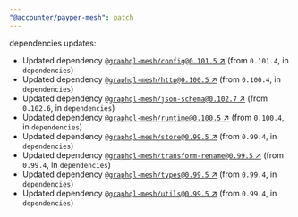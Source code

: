 ```yaml
---
"@accounter/payper-mesh": patch
---
```

dependencies updates:
  - Updated dependency [`@graphql-mesh/config@0.101.5` ↗︎](https://www.npmjs.com/package/@graphql-mesh/config/v/0.101.5) (from `0.101.4`, in `dependencies`)
  - Updated dependency [`@graphql-mesh/http@0.100.5` ↗︎](https://www.npmjs.com/package/@graphql-mesh/http/v/0.100.5) (from `0.100.4`, in `dependencies`)
  - Updated dependency [`@graphql-mesh/json-schema@0.102.7` ↗︎](https://www.npmjs.com/package/@graphql-mesh/json-schema/v/0.102.7) (from `0.102.6`, in `dependencies`)
  - Updated dependency [`@graphql-mesh/runtime@0.100.5` ↗︎](https://www.npmjs.com/package/@graphql-mesh/runtime/v/0.100.5) (from `0.100.4`, in `dependencies`)
  - Updated dependency [`@graphql-mesh/store@0.99.5` ↗︎](https://www.npmjs.com/package/@graphql-mesh/store/v/0.99.5) (from `0.99.4`, in `dependencies`)
  - Updated dependency [`@graphql-mesh/transform-rename@0.99.5` ↗︎](https://www.npmjs.com/package/@graphql-mesh/transform-rename/v/0.99.5) (from `0.99.4`, in `dependencies`)
  - Updated dependency [`@graphql-mesh/types@0.99.5` ↗︎](https://www.npmjs.com/package/@graphql-mesh/types/v/0.99.5) (from `0.99.4`, in `dependencies`)
  - Updated dependency [`@graphql-mesh/utils@0.99.5` ↗︎](https://www.npmjs.com/package/@graphql-mesh/utils/v/0.99.5) (from `0.99.4`, in `dependencies`)
